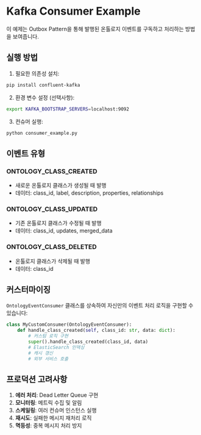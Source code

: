 # Kafka Consumer Example

이 예제는 Outbox Pattern을 통해 발행된 온톨로지 이벤트를 구독하고 처리하는 방법을 보여줍니다.

## 실행 방법

1. 필요한 의존성 설치:
```bash
pip install confluent-kafka
```

2. 환경 변수 설정 (선택사항):
```bash
export KAFKA_BOOTSTRAP_SERVERS=localhost:9092
```

3. 컨슈머 실행:
```bash
python consumer_example.py
```

## 이벤트 유형

### ONTOLOGY_CLASS_CREATED
- 새로운 온톨로지 클래스가 생성될 때 발행
- 데이터: class_id, label, description, properties, relationships

### ONTOLOGY_CLASS_UPDATED
- 기존 온톨로지 클래스가 수정될 때 발행
- 데이터: class_id, updates, merged_data

### ONTOLOGY_CLASS_DELETED
- 온톨로지 클래스가 삭제될 때 발행
- 데이터: class_id

## 커스터마이징

`OntologyEventConsumer` 클래스를 상속하여 자신만의 이벤트 처리 로직을 구현할 수 있습니다:

```python
class MyCustomConsumer(OntologyEventConsumer):
    def handle_class_created(self, class_id: str, data: dict):
        # 커스텀 로직 구현
        super().handle_class_created(class_id, data)
        # ElasticSearch 인덱싱
        # 캐시 갱신
        # 외부 서비스 호출
```

## 프로덕션 고려사항

1. **에러 처리**: Dead Letter Queue 구현
2. **모니터링**: 메트릭 수집 및 알림
3. **스케일링**: 여러 컨슈머 인스턴스 실행
4. **재시도**: 실패한 메시지 재처리 로직
5. **멱등성**: 중복 메시지 처리 방지